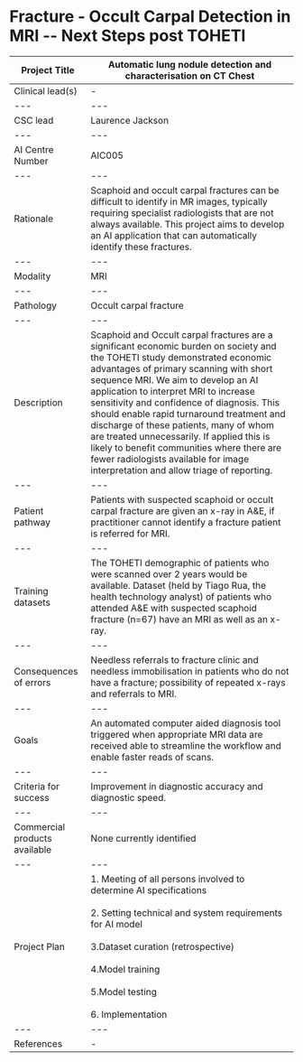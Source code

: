 # **Fracture - Occult Carpal Detection in MRI -- Next Steps post TOHETI**

| Project Title | Automatic lung nodule detection and characterisation on CT Chest |
| --- | --- |
| Clinical lead(s) | - |
| --- | --- |
| CSC lead | Laurence Jackson |
| --- | --- |
| AI Centre Number | AIC005 |
| --- | --- |
| Rationale | Scaphoid and occult carpal fractures can be difficult to identify in MR images, typically requiring specialist radiologists that are not always available. This project aims to develop an AI application that can automatically identify these fractures.  |
| --- | --- |
| Modality | MRI |
| --- | --- |
| Pathology | Occult carpal fracture |
| --- | --- |
| Description | Scaphoid and Occult carpal fractures are a significant economic burden on society and the TOHETI study demonstrated economic advantages of primary scanning with short sequence MRI. We aim to develop an AI application to interpret MRI to increase sensitivity and confidence of diagnosis. This should enable rapid turnaround treatment and discharge of these patients, many of whom are treated unnecessarily. If applied this is likely to benefit communities where there are fewer radiologists available for image interpretation and allow triage of reporting. |
| --- | --- |
| Patient pathway | Patients with suspected scaphoid or occult carpal fracture are given an x-ray in A&E, if practitioner cannot identify a fracture patient is referred for MRI.  |
| --- | --- |
| Training datasets | The TOHETI demographic of patients who were scanned over 2 years would be available. Dataset (held by Tiago Rua, the health technology analyst) of patients who attended A&E with suspected scaphoid fracture (n=67) have an MRI as well as an x-ray. |
| --- | --- |
| Consequences of errors | Needless referrals to fracture clinic and needless immobilisation in patients who do not have a fracture; possibility of repeated x-rays and referrals to MRI. |
| --- | --- |
| Goals | An automated computer aided diagnosis tool triggered when appropriate MRI data are received able to streamline the workflow and enable faster reads of scans. |
| --- | --- |
| Criteria for success | Improvement in diagnostic accuracy and diagnostic speed. |
| --- | --- |
| Commercial products available | None currently identified |
| --- | --- |
| Project Plan | 1.	Meeting of all persons involved to determine AI specifications <br><br> 2.	Setting technical and system requirements for AI model <br><br> 3.Dataset curation (retrospective) <br><br> 4.Model training <br><br>   5.Model testing<br><br>6.	Implementation|
| --- | --- |
| References | - |
